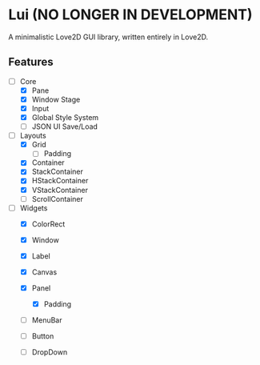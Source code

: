 # Lui (NO LONGER IN DEVELOPMENT)

A minimalistic Love2D GUI library, written entirely in Love2D.

## Features

- [ ] Core
    - [x] Pane
    - [x] Window Stage
    - [x] Input
    - [x] Global Style System
    - [ ] JSON UI Save/Load
- [ ] Layouts
    - [x] Grid
        - [ ] Padding
    - [x] Container
    - [x] StackContainer
    - [x] HStackContainer
    - [x] VStackContainer
    - [ ] ScrollContainer
- [ ] Widgets
    - [x] ColorRect
    - [x] Window
    - [x] Label
    - [x] Canvas
    - [x] Panel
        - [x] Padding
    - [ ] MenuBar
    - [ ] Button
    - [ ] DropDown

